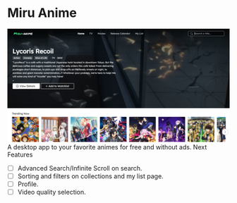 # Miru Anime
![alt app-preview](screenshot.png)
A desktop app to your favorite animes for free and without ads.
Next Features
 - [ ] Advanced Search/Infinite Scroll on search.
 - [ ] Sorting and filters on collections and my list page.
 - [ ] Profile.
 - [ ] Video quality selection.